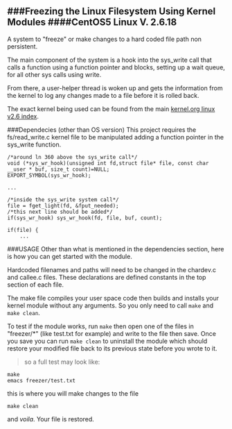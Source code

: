 ###Freezing the Linux Filesystem Using Kernel Modules 
####CentOS5 Linux V. 2.6.18
---
A system to "freeze" or make changes to a hard coded file path non persistent. 

The main component of the system is a hook into the sys_write call that calls a function using a function pointer and blocks, setting up a wait queue, for all other sys calls using write.

From there, a user-helper thread is woken up and gets the information from the kernel to log any changes made to a file before it is rolled back.

The exact kernel being used can be found from the main [kernel.org linux v2.6 index](https://www.kernel.org/pub/linux/kernel/v2.6/).

###Dependecies (other than OS version)
This project requires the fs/read_write.c kernel file to be manipulated adding a function pointer in the sys_write function.

```
/*around ln 360 above the sys_write call*/
void (*sys_wr_hook)(unsigned int fd,struct file* file, const char __user * buf, size_t count)=NULL;
EXPORT_SYMBOL(sys_wr_hook);

...

/*inside the sys_write system call*/
file = fget_light(fd, &fput_needed);
/*this next line should be added*/
if(sys_wr_hook) sys_wr_hook(fd, file, buf, count);

if(file) {
	...

```
###USAGE
Other than what is mentioned in the dependencies section, here is how you can get started with the module.  

Hardcoded filenames and paths will need to be changed in the chardev.c and callee.c files. These declarations are defined constants in the top section of each file.  
   
The make file compiles your user space code then builds and installs your kernel module without any arguments. So you only need to call ```make``` and ```make clean```.  
   
To test if the module works, run ```make``` then open one of the files in "freezer/*" (like test.txt for example) and write to the file then save. Once you save you can run ```make clean``` to uninstall the module which should restore your modified file back to its previous state before you wrote to it.   

>so a full test may look like:   
```  
make   
emacs freezer/test.txt   
```  
this is where you will make changes to the file   
```  
make clean   
```  

and *voila*. Your file is restored. 